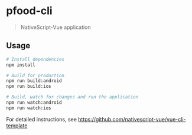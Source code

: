 # pfood-cli

> NativeScript-Vue application

## Usage

``` bash
# Install dependencies
npm install

# Build for production
npm run build:android
npm run build:ios

# Build, watch for changes and run the application
npm run watch:android
npm run watch:ios
```

For detailed instructions, see https://github.com/nativescript-vue/vue-cli-template